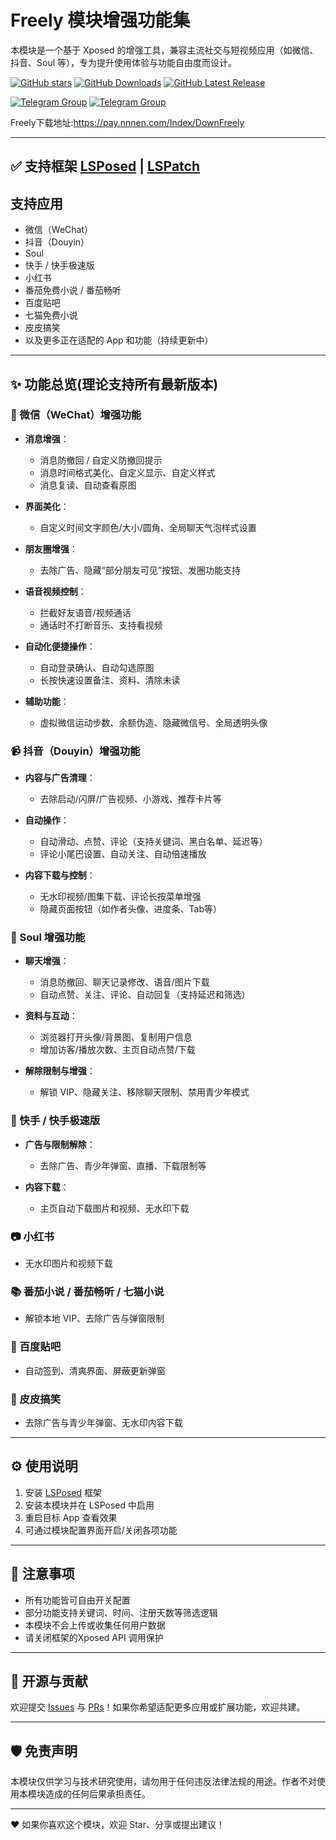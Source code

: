 # Freely 模块增强功能集

本模块是一个基于 Xposed 的增强工具，兼容主流社交与短视频应用（如微信、抖音、Soul 等），专为提升使用体验与功能自由度而设计。


[![GitHub stars](https://img.shields.io/github/stars/Xposed-Modules-Repo/me.build?label=stars)](https://github.com/Xposed-Modules-Repo/me.build/stargazers)
[![GitHub Downloads](https://img.shields.io/github/downloads/Xposed-Modules-Repo/me.build/total?label=Downloads)](https://github.com/Xposed-Modules-Repo/me.build/releases)
[![GitHub Latest Release](https://img.shields.io/github/v/release/Xposed-Modules-Repo/me.build)](https://github.com/Xposed-Modules-Repo/me.build/releases/latest)

[![Telegram Group](https://img.shields.io/badge/Freely用户交流群-群组-blue.svg?logo=qq)](https://qm.qq.com/cgi-bin/qm/qr?k=jPy6zzSs5sjv_jPAhD2s9NJuKNQdQT2p&jump_from=webapi&authKey=vfpbIAz3YtgFqv4I1I7pYrkK9XmUBr5UmQoBIXdcH3Nfm8Au8IorwUZo2EkN+3Fq) [![Telegram Group](https://img.shields.io/badge/Freely会员交流群-群组-blue.svg?logo=qq)](https://qm.qq.com/cgi-bin/qm/qr?k=K4Ps-ehEFrD5D-zEP-E-_5aAg4LSFyjq&jump_from=webapi&authKey=T5UKO1ceTdpF6T79TbI+7T45sZx18t5wxKaacW0iE5xgfHSO2D9XZpc3Np5FTvDy)


Freely下载地址:https://pay.nnnen.com/Index/DownFreely


---


## ✅ 支持框架  [LSPosed](https://github.com/LSPosed/LSPosed) | [LSPatch](https://github.com/LSPosed/LSPatch)



## 支持应用

* 微信（WeChat）
* 抖音（Douyin）
* Soul
* 快手 / 快手极速版
* 小红书
* 番茄免费小说 / 番茄畅听
* 百度贴吧
* 七猫免费小说
* 皮皮搞笑
* 以及更多正在适配的 App 和功能（持续更新中）
---


## ✨ 功能总览(理论支持所有最新版本)

### 📱 微信（WeChat）增强功能

* **消息增强**：

  * 消息防撤回 / 自定义防撤回提示
  * 消息时间格式美化、自定义显示、自定义样式
  * 消息复读、自动查看原图
* **界面美化**：

  * 自定义时间文字颜色/大小/圆角、全局聊天气泡样式设置
* **朋友圈增强**：

  * 去除广告、隐藏“部分朋友可见”按钮、发圈功能支持
* **语音视频控制**：

  * 拦截好友语音/视频通话
  * 通话时不打断音乐、支持看视频
* **自动化便捷操作**：

  * 自动登录确认、自动勾选原图
  * 长按快速设置备注、资料、清除未读
* **辅助功能**：

  * 虚拟微信运动步数、余额伪造、隐藏微信号、全局透明头像

### 📹 抖音（Douyin）增强功能

* **内容与广告清理**：

  * 去除启动/闪屏/广告视频、小游戏、推荐卡片等
* **自动操作**：

  * 自动滑动、点赞、评论（支持关键词、黑白名单、延迟等）
  * 评论小尾巴设置、自动关注、自动倍速播放
* **内容下载与控制**：

  * 无水印视频/图集下载、评论长按菜单增强
  * 隐藏页面按钮（如作者头像、进度条、Tab等）

### 💬 Soul 增强功能

* **聊天增强**：

  * 消息防撤回、聊天记录修改、语音/图片下载
  * 自动点赞、关注、评论、自动回复（支持延迟和筛选）
* **资料与互动**：

  * 浏览器打开头像/背景图、复制用户信息
  * 增加访客/播放次数、主页自动点赞/下载
* **解除限制与增强**：

  * 解锁 VIP、隐藏关注、移除聊天限制、禁用青少年模式

### 🎥 快手 / 快手极速版

* **广告与限制解除**：

  * 去除广告、青少年弹窗、直播、下载限制等
* **内容下载**：

  * 主页自动下载图片和视频、无水印下载

### 📷 小红书

* 无水印图片和视频下载

### 📚 番茄小说 / 番茄畅听 / 七猫小说

* 解锁本地 VIP、去除广告与弹窗限制

### 🧵 百度贴吧

* 自动签到、清爽界面、屏蔽更新弹窗

### 🐸 皮皮搞笑

* 去除广告与青少年弹窗、无水印内容下载

---

## ⚙️ 使用说明

1. 安装 [LSPosed](https://github.com/LSPosed/LSPosed) 框架
2. 安装本模块并在 LSPosed 中启用
3. 重启目标 App 查看效果
4. 可通过模块配置界面开启/关闭各项功能

---

## 📌 注意事项

* 所有功能皆可自由开关配置
* 部分功能支持关键词、时间、注册天数等筛选逻辑
* 本模块不会上传或收集任何用户数据
* 请关闭框架的Xposed API 调用保护

---

## 📄 开源与贡献

欢迎提交 [Issues](https://github.com/Xposed-Modules-Repo/me.plusne/issues) 与 [PRs](https://github.com/Xposed-Modules-Repo/me.plusne/pulls)！如果你希望适配更多应用或扩展功能，欢迎共建。

---

## 🛡️ 免责声明

本模块仅供学习与技术研究使用，请勿用于任何违反法律法规的用途。作者不对使用本模块造成的任何后果承担责任。

---

❤️ 如果你喜欢这个模块，欢迎 Star、分享或提出建议！
